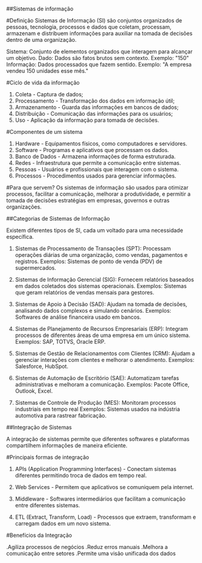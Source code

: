 ##Sistemas de informação
  
  #Definição
Sistemas de Informação (SI) são conjuntos organizados de pessoas, tecnologia, processos
e dados que coletam, processam, armazenam e distribuem informações para auxiliar na tomada
de decisões dentro de uma organização.

  Sistema: Conjunto de elementos organizados que interagem para alcançar um objetivo. 
  Dado: Dados são fatos brutos sem contexto. Exemplo: "150"
  Informação: Dados processados que fazem sentido. Exemplo: "A empresa vendeu 150 unidades esse mês."
  
  #Ciclo de vida da informação
 
 1. Coleta - Captura de dados;
 2. Processamento - Transformação dos dados em informação útil;
 3. Armazenamento - Guarda das informações em bancos de dados;
 4. Distribuição - Comunicação das informações para os usuários; 
 5. Uso - Aplicação da informação para tomada de decisões.

  #Componentes de um sistema

 1. Hardware - Equipamentos físicos, como computadores e servidores.
 2. Software - Programas e aplicativos que processam os dados.
 3. Banco de Dados - Armazena informações de forma estruturada. 
 4. Redes - Infraestrutura que permite a comunicação entre sistemas.
 5. Pessoas - Usuários e profissionais que interagem com o sistema.
 6. Processos - Procedimentos usados para gerenciar informações. 

  #Para que servem?
Os sistemas de informação são usados para otimizar processos, facilitar a comunicação, melhorar a produtividade, e permitir a tomada de decisões estratégias em empresas, governos e outras organizações.


##Categorias de Sistemas de Informação

 Existem diferentes tipos de SI, cada um voltado para uma necessidade específica.

 1. Sistemas de Processamento de Transações (SPT): Processam operações diárias de uma organização,
    como vendas, pagamentos e registros.
    Exemplos: Sistemas de ponto de venda (PDV) de supermercados.
 
 2. Sistemas de Informação Gerencial (SIG): Fornecem relatórios baseados em dados coletados dos 
    sistemas operacionais.
    Exemplos: Sistemas que geram relatórios de vendas mensais para gestores. 

 3. Sistemas de Apoio à Decisão (SAD): Ajudam na tomada de decisões, analisando dados complexos e
    simulando cenários.
    Exemplos: Softwares de análise financeira usado em bancos.

 4. Sistemas de Planejamento de Recursos Empresariais (ERP): Integram processos de diferentes áreas
    de uma empresa em um único sistema.
    Exemplos: SAP, TOTVS, Oracle ERP.

 5. Sistemas de Gestão de Relacionamentos com Clientes (CRM): Ajudam a gerenciar interações com 
    clientes e melhorar o atendimento.
    Exemplos: Salesforce, HubSpot.
 
 6. Sistemas de Automação de Escritório (SAE): Automatizam tarefas administrativas e melhoram a
    comunicação.
    Exemplos: Pacote Office, Outlook, Excel.

 7. Sistemas de Controle de Produção (MES): Monitoram processos industriais em tempo real
    Exemplos: Sistemas usados na indústria automotiva para rastrear fabricação. 


##Integração de Sistemas

   A integração de sistemas permite que diferentes softwares e plataformas compartilhem informações 
 de maneira eficiente.

   #Principais formas de integração

 1. APIs (Application Programming Interfaces) - Conectam sistemas diferentes permitindo troca de
    dados em tempo real.

 2. Web Services - Permitem que aplicativos se comuniquem pela internet. 

 3. Middleware - Softwares intermediários que facilitam a comunicação entre diferentes sistemas.

 4. ETL (Extract, Transform, Load) - Processos que extraem, transformam e carregam dados em um novo 
    sistema.

  #Benefícios da Integração 

 .Agiliza processos de negócios
 .Reduz erros manuais
 .Melhora a comunicação entre setores
 .Permite uma visão unificada dos dados

